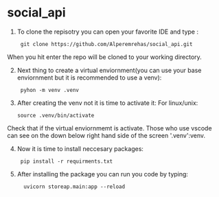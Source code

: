 # social_api

1. To clone the repisotry you can open your favorite IDE and type :

        git clone https://github.com/Alperemrehas/social_api.git

When you hit enter the repo will be cloned to your working directory.

2. Next thing to create a virtual enviornment(you can use your base enviornment but it is recommended to use a venv):

        pyhon -m venv .venv

3. After creating the venv not it is time to activate it:
    For linux/unix:
   
       source .venv/bin/activate

Check that if the virtual enviornmemt is activate. Those who use vscode can see on the down below right hand side of the screen '.venv':venv.

4. Now it is time to install neccesary packages:

        pip install -r requirments.txt

5. After installing the package you can run you code by typing:
 
         uvicorn storeap.main:app --reload
